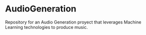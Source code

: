 # AudioGeneration
Repository for an Audio Generation proyect that leverages Machine Learning technologies to produce music.
